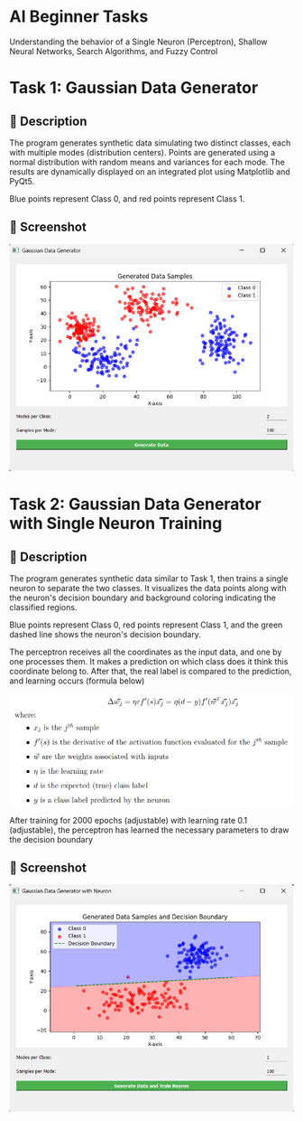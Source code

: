 # AI Beginner Tasks  
Understanding the behavior of a Single Neuron (Perceptron), Shallow Neural Networks, Search Algorithms, and Fuzzy Control  

# Task 1: Gaussian Data Generator

## 📌 Description

The program generates synthetic data simulating two distinct classes, each with multiple modes (distribution centers). Points are generated using a normal distribution with random means and variances for each mode. The results are dynamically displayed on an integrated plot using Matplotlib and PyQt5.

Blue points represent Class 0, and red points represent Class 1.

## 📸 Screenshot

![Task 1 Screenshot](Screenshots/task1screenshot.png)



# Task 2: Gaussian Data Generator with Single Neuron Training

## 📌 Description

The program generates synthetic data similar to Task 1, then trains a single neuron to separate the two classes. It visualizes the data points along with the neuron's decision boundary and background coloring indicating the classified regions.

Blue points represent Class 0, red points represent Class 1, and the green dashed line shows the neuron's decision boundary.

The perceptron receives all the coordinates as the input data, and one by one processes them. It makes a prediction on which class does it think this coordinate belong to. After that, the real label is compared to the prediction, and learning occurs (formula below)

![Task 2 formula](Screenshots/task2.1screenshot.png)

After training for 2000 epochs (adjustable) with learning rate 0.1 (adjustable), the perceptron has learned the necessary parameters to draw the decision boundary

## 📸 Screenshot

![Task 2 Screenshot](Screenshots/task2screenshot.png)
